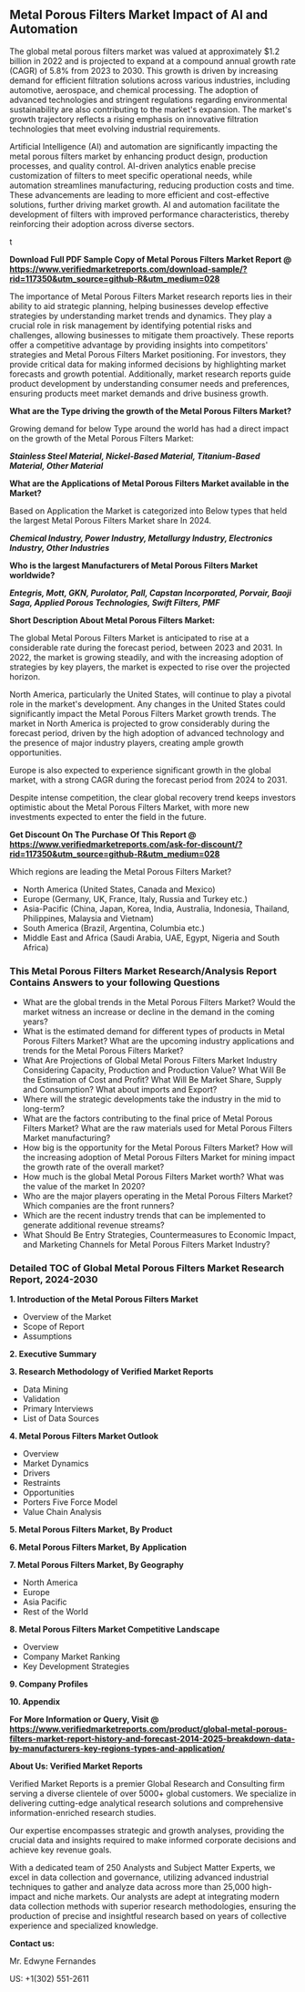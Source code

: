<h2>Metal Porous Filters Market Impact of AI and Automation</h2><p>The global metal porous filters market was valued at approximately $1.2 billion in 2022 and is projected to expand at a compound annual growth rate (CAGR) of 5.8% from 2023 to 2030. This growth is driven by increasing demand for efficient filtration solutions across various industries, including automotive, aerospace, and chemical processing. The adoption of advanced technologies and stringent regulations regarding environmental sustainability are also contributing to the market's expansion. The market's growth trajectory reflects a rising emphasis on innovative filtration technologies that meet evolving industrial requirements.</p><p>Artificial Intelligence (AI) and automation are significantly impacting the metal porous filters market by enhancing product design, production processes, and quality control. AI-driven analytics enable precise customization of filters to meet specific operational needs, while automation streamlines manufacturing, reducing production costs and time. These advancements are leading to more efficient and cost-effective solutions, further driving market growth. AI and automation facilitate the development of filters with improved performance characteristics, thereby reinforcing their adoption across diverse sectors.</p>t</p><p id="" class=""><strong>Download Full PDF Sample Copy of Metal Porous Filters Market Report @ <a href="https://www.verifiedmarketreports.com/download-sample/?rid=117350&utm_source=github-R&utm_medium=028" target="_blank">https://www.verifiedmarketreports.com/download-sample/?rid=117350&utm_source=github-R&utm_medium=028</a></strong></p><p>The importance of&nbsp;Metal Porous Filters Market research reports lies in their ability to aid strategic planning, helping businesses develop effective strategies by understanding market trends and dynamics. They play a crucial role in risk management by identifying potential risks and challenges, allowing businesses to mitigate them proactively. These reports offer a competitive advantage by providing insights into competitors' strategies and Metal Porous Filters Market positioning. For investors, they provide critical data for making informed decisions by highlighting market forecasts and growth potential. Additionally, market research reports guide product development by understanding consumer needs and preferences, ensuring products meet market demands and drive business growth.</p><p><strong>What are the&nbsp;Type driving the growth of the Metal Porous Filters Market?</strong></p><p id="" class="">Growing demand for below Type around the world has had a direct impact on the growth of the Metal Porous Filters Market:</p><em><strong>Stainless Steel Material, Nickel-Based Material, Titanium-Based Material, Other Material</strong></em></p><strong>What are the&nbsp;Applications&nbsp;of Metal Porous Filters Market available in the Market?</strong></p><p id="" class="">Based on Application the Market is categorized into Below types that held the largest Metal Porous Filters Market share In 2024.</p><em><strong>Chemical Industry, Power Industry, Metallurgy Industry, Electronics Industry, Other Industries</strong></em></p><strong>Who is the largest Manufacturers of Metal Porous Filters Market worldwide?</strong></p><p><em><strong>Entegris, Mott, GKN, Purolator, Pall, Capstan Incorporated, Porvair, Baoji Saga, Applied Porous Technologies, Swift Filters, PMF</strong></em></p><p id="" class=""><strong>Short Description About Metal Porous Filters Market:</strong></p><p>The global Metal Porous Filters Market is anticipated to rise at a considerable rate during the forecast period, between 2023 and 2031. In 2022, the market is growing steadily, and with the increasing adoption of strategies by key players, the market is expected to rise over the projected horizon.</p><p>North America, particularly the United States, will continue to play a pivotal role in the market's development. Any changes in the United States could significantly impact the Metal Porous Filters Market growth trends. The market in North America is projected to grow considerably during the forecast period, driven by the high adoption of advanced technology and the presence of major industry players, creating ample growth opportunities.</p><p>Europe is also expected to experience significant growth in the global market, with a strong CAGR during the forecast period from 2024 to 2031.</p><p>Despite intense competition, the clear global recovery trend keeps investors optimistic about the Metal Porous Filters Market, with more new investments expected to enter the field in the future.</p><p id="" class=""><strong>Get Discount On The Purchase Of This Report @ <a href="https://www.verifiedmarketreports.com/ask-for-discount/?rid=117350&utm_source=github-R&utm_medium=028" target="_blank">https://www.verifiedmarketreports.com/ask-for-discount/?rid=117350&utm_source=github-R&utm_medium=028</a></strong></p>Which regions are leading the Metal Porous Filters Market?</p><ul><li>North America (United States, Canada and Mexico)</li><li>Europe (Germany, UK, France, Italy, Russia and Turkey etc.)</li><li>Asia-Pacific (China, Japan, Korea, India, Australia, Indonesia, Thailand, Philippines, Malaysia and Vietnam)</li><li>South America (Brazil, Argentina, Columbia etc.)</li><li>Middle East and Africa (Saudi Arabia, UAE, Egypt, Nigeria and South Africa)</li></ul><h3 id="" class="">This Metal Porous Filters Market Research/Analysis Report Contains Answers to your following Questions</h3><ul><li>What are the global trends in the Metal Porous Filters Market? Would the market witness an increase or decline in the demand in the coming years?</li><li>What is the estimated demand for different types of products in Metal Porous Filters Market? What are the upcoming industry applications and trends for the Metal Porous Filters Market?</li><li>What Are Projections of Global Metal Porous Filters Market Industry Considering Capacity, Production and Production Value? What Will Be the Estimation of Cost and Profit? What Will Be Market Share, Supply and Consumption? What about imports and Export?</li><li>Where will the strategic developments take the industry in the mid to long-term?</li><li>What are the factors contributing to the final price of Metal Porous Filters Market? What are the raw materials used for Metal Porous Filters Market manufacturing?</li><li>How big is the opportunity for the Metal Porous Filters Market? How will the increasing adoption of Metal Porous Filters Market for mining impact the growth rate of the overall market?</li><li>How much is the global Metal Porous Filters Market worth? What was the value of the market In 2020?</li><li>Who are the major players operating in the Metal Porous Filters Market? Which companies are the front runners?</li><li>Which are the recent industry trends that can be implemented to generate additional revenue streams?</li><li>What Should Be Entry Strategies, Countermeasures to Economic Impact, and Marketing Channels for Metal Porous Filters Market Industry?</li></ul><h3 id="" class="">Detailed TOC of Global Metal Porous Filters Market Research Report, 2024-2030</h3><p id="" class=""><strong>1. Introduction of the Metal Porous Filters Market</strong></p><ul><li>Overview of the Market</li><li>Scope of Report</li><li>Assumptions</li></ul><p id="" class=""><strong>2. Executive Summary</strong></p><p id="" class=""><strong>3. Research Methodology of Verified Market Reports</strong></p><ul><li>Data Mining</li><li>Validation</li><li>Primary Interviews</li><li>List of Data Sources</li></ul><p id="" class=""><strong>4. Metal Porous Filters Market Outlook</strong></p><ul><li>Overview</li><li>Market Dynamics</li><li>Drivers</li><li>Restraints</li><li>Opportunities</li><li>Porters Five Force Model</li><li>Value Chain Analysis</li></ul><p id="" class=""><strong>5. Metal Porous Filters Market, By Product</strong></p><p id="" class=""><strong>6. Metal Porous Filters Market, By Application</strong></p><p id="" class=""><strong>7. Metal Porous Filters Market, By Geography</strong></p><ul><li>North America</li><li>Europe</li><li>Asia Pacific</li><li>Rest of the World</li></ul><p id="" class=""><strong>8. Metal Porous Filters Market Competitive Landscape</strong></p><ul><li>Overview</li><li>Company Market Ranking</li><li>Key Development Strategies</li></ul><p id="" class=""><strong>9. Company Profiles</strong></p><p id="" class=""><strong>10. Appendix</strong></p><p id="" class=""><strong>For More Information or Query, Visit @ <a href="https://www.verifiedmarketreports.com/product/global-metal-porous-filters-market-report-history-and-forecast-2014-2025-breakdown-data-by-manufacturers-key-regions-types-and-application/" target="_blank">https://www.verifiedmarketreports.com/product/global-metal-porous-filters-market-report-history-and-forecast-2014-2025-breakdown-data-by-manufacturers-key-regions-types-and-application/</a></strong></p><p id="" class=""><strong>About Us: Verified Market Reports</strong></p><p id="" class="">Verified Market Reports is a premier Global Research and Consulting firm serving a diverse clientele of over 5000+ global customers. We specialize in delivering cutting-edge analytical research solutions and comprehensive information-enriched research studies.</p><p id="" class="">Our expertise encompasses strategic and growth analyses, providing the crucial data and insights required to make informed corporate decisions and achieve key revenue goals.</p><p id="" class="">With a dedicated team of 250 Analysts and Subject Matter Experts, we excel in data collection and governance, utilizing advanced industrial techniques to gather and analyze data across more than 25,000 high-impact and niche markets. Our analysts are adept at integrating modern data collection methods with superior research methodologies, ensuring the production of precise and insightful research based on years of collective experience and specialized knowledge.</p><p id="" class=""><strong>Contact us:</strong></p><p id="" class="">Mr. Edwyne Fernandes</p><p id="" class="">US: +1(302) 551-2611</p>